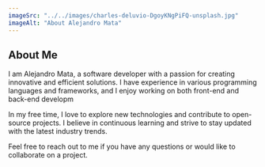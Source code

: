```yaml
---
imageSrc: "../../images/charles-deluvio-DgoyKNgPiFQ-unsplash.jpg"
imageAlt: "About Alejandro Mata"
---
```


## About Me

I am Alejandro Mata, a software developer with a passion for creating innovative and efficient solutions. I have experience in various programming languages and frameworks, and I enjoy working on both front-end and back-end developm

In my free time, I love to explore new technologies and contribute to open-source projects. I believe in continuous learning and strive to stay updated with the latest industry trends.

Feel free to reach out to me if you have any questions or would like to collaborate on a project.

